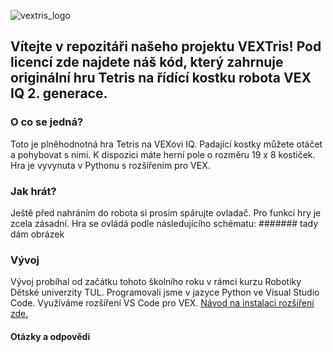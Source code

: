 ![vextris_logo](https://github.com/jacobczsk/vextris/assets/107387653/20f26c32-3251-485e-93f7-65f31dc4d050)

## Vítejte v repozitáři našeho projektu VEXTris! Pod licencí zde najdete náš kód, který zahrnuje originální hru Tetris na řídící kostku robota VEX IQ 2. generace.
### O co se jedná?
Toto je plněhodnotná hra Tetris na VEXovi IQ. Padající kostky můžete otáčet a pohybovat s nimi. K dispozici máte herní pole o rozměru 19 x 8 kostiček. Hra je vyvynuta v Pythonu s rozšířením pro VEX.
### Jak hrát?
Ještě před nahráním do robota si prosím spárujte ovladač. Pro funkci hry je zcela zásadní. Hra se ovládá podle následujícího schématu:
####### tady dám obrázek
### Vývoj
Vývoj probíhal od začátku tohoto školního roku v rámci kurzu Robotiky Dětské univerzity TUL. Programovali jsme v jazyce Python ve Visual Studio Code. Využíváme rozšíření VS Code pro VEX. 
[Návod na instalaci rozšíření zde.](https://rickroll.link)

#### Otázky a odpovědi
